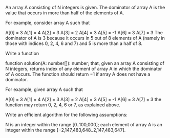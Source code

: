 An array A consisting of N integers is given. The dominator of array A is the value that occurs in more than half of the elements of A.

For example, consider array A such that

A[0] = 3 A[1] = 4 A[2] = 3
A[3] = 2 A[4] = 3 A[5] = -1
A[6] = 3 A[7] = 3
The dominator of A is 3 because it occurs in 5 out of 8 elements of A (namely in those with indices 0, 2, 4, 6 and 7) and 5 is more than a half of 8.

Write a function

function solution(A: number[]): number;
that, given an array A consisting of N integers, returns index of any element of array A in which the dominator of A occurs. The function should return −1 if array A does not have a dominator.

For example, given array A such that

A[0] = 3 A[1] = 4 A[2] = 3
A[3] = 2 A[4] = 3 A[5] = -1
A[6] = 3 A[7] = 3
the function may return 0, 2, 4, 6 or 7, as explained above.

Write an efficient algorithm for the following assumptions:

N is an integer within the range [0..100,000];
each element of array A is an integer within the range [−2,147,483,648..2,147,483,647].
